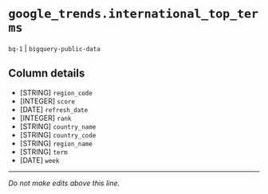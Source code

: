 # `google_trends.international_top_terms`
`bq-1` | `bigquery-public-data`

## Column details
* [STRING]    `region_code`
* [INTEGER]   `score`
* [DATE]      `refresh_date`
* [INTEGER]   `rank`
* [STRING]    `country_name`
* [STRING]    `country_code`
* [STRING]    `region_name`
* [STRING]    `term`
* [DATE]      `week`

-------------------------------------------------------------------------------
*Do not make edits above this line.*
